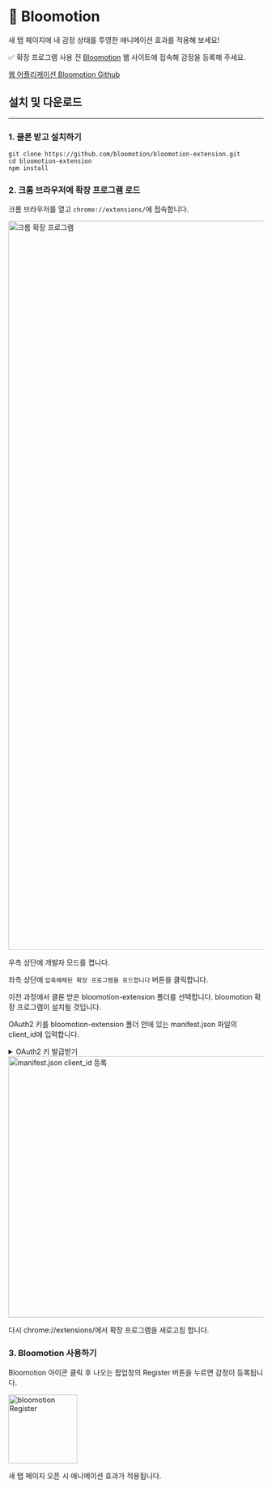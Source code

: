 # 🌷 Bloomotion

새 탭 페이지에 내 감정 상태를 투영한 애니메이션 효과를 적용해 보세요!

✅ 확장 프로그램 사용 전 [Bloomotion](https://www.bloomotions.com/) 웹 사이트에 접속해 감정을 등록해 주세요.

[웹 어플리케이션 Bloomotion Github](https://github.com/bloomotion/bloomotion-frontend)

## 설치 및 다운로드

---

### 1. 클론 받고 설치하기

```
git clone https://github.com/bloomotion/bloomotion-extension.git
cd bloomotion-extension
npm install
```

### 2. 크롬 브라우저에 확장 프로그램 로드

크롬 브라우저를 열고 `chrome://extensions/`에 접속합니다.

<img width="1440" alt="크롬 확장 프로그램" src="https://user-images.githubusercontent.com/81972688/160538005-09de43e9-fdde-4476-9a55-630e492c2137.png">

우측 상단에 개발자 모드를 켭니다.

좌측 상단에 `압축해제된 확장 프로그램을 로드합니다` 버튼을 클릭합니다.

이전 과정에서 클론 받은 bloomotion-extension 폴더를 선택합니다. bloomotion 확장 프로그램이 설치될 것입니다.

OAuth2 키를 bloomotion-extension 폴더 안에 있는 manifest.json 파일의 client_id에 입력합니다.

<details>
  <summary>OAuth2 키 발급받기</summary>

[Google Cloud Console 페이지로 이동](https://console.cloud.google.com/)

검색창에 'credentials' 검색 후 Credentials를 클릭해 주세요.

  <img width="653" alt="credential 검색" src="https://user-images.githubusercontent.com/81972688/160542781-377d17da-5c1d-4e6f-b79e-b2ea50a52279.png">

사용자 인증 정보 만들기를 클릭한 후 OAuth 클라이언트 ID를 클릭 해주세요.

  <img width="433" alt="OAuth 클라이언트 ID" src="https://user-images.githubusercontent.com/81972688/160542996-b7f91d37-3398-4c88-b0bb-a79409eae245.png">

애플리케이션 유형으로 Chrome 앱을 선택해 주세요.

  <img width="560" alt="애플리케이션 유형" src="https://user-images.githubusercontent.com/81972688/160543495-016f49a4-1229-433b-8e8f-7e26665a0ed5.png">

이름과 애플리케이션 ID를 작성해 주세요.

  <img width="563" alt="애플리케이션 ID" src="https://user-images.githubusercontent.com/81972688/160544084-00039a84-a799-44a9-b4fb-ed7ccc20d11d.png">

애플리케이션 ID는 확장 프로그램 ID로 작성해 주세요.

  <img width="396" alt="애플리케이션 ID" src="https://user-images.githubusercontent.com/81972688/160543844-0d320575-07d5-45ec-99a2-385ac938a6a4.png">

</details>

<img width="516" alt="manifest.json client_id 등록" src="https://user-images.githubusercontent.com/81972688/160540036-355e27a2-7c50-40c2-a659-4ecf6aea957a.png">

다시 chrome://extensions/에서 확장 프로그램을 새로고침 합니다.

### 3. Bloomotion 사용하기

Bloomotion 아이콘 클릭 후 나오는 팝업창의 Register 버튼을 누르면 감정이 등록됩니다.

<img width="136" alt="bloomotion Register" src="https://user-images.githubusercontent.com/81972688/160550844-19109e45-abb3-4909-8a1c-aee35d5afeb1.png">

새 탭 페이지 오픈 시 애니메이션 효과가 적용됩니다.
